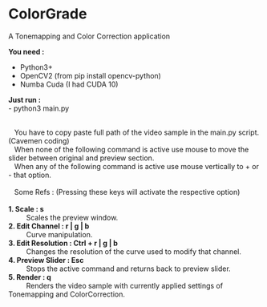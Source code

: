 # ColorGrade
A Tonemapping and Color Correction application

<b>You need :</b>
<ul>
  <li>Python3+</li>
  <li>OpenCV2 (from pip install opencv-python)</li>
  <li>Numba Cuda (I had CUDA 10)</li>  
</ul>

<b>Just run : <br></b>
\- python3 main.py

<br>
&nbsp&nbsp You have to copy paste full path of the video sample in the main.py script. (Cavemen coding) <br>
&nbsp&nbsp When none of the following command is active use mouse to move the slider between original and preview section.<br>
&nbsp&nbsp When any of the following command is active use mouse vertically to + or - that option.<br>
<br>
&nbsp&nbsp Some Refs : (Pressing these keys will activate the respective option)<br><br>
<b>1. Scale : s</b><br>
&nbsp&nbsp&nbsp&nbsp&nbsp&nbsp&nbsp&nbsp   Scales the preview window.<br>
<b>2. Edit Channel : r | g | b</b><br>
&nbsp&nbsp&nbsp&nbsp&nbsp&nbsp&nbsp&nbsp   Curve manipulation.<br>
<b>3. Edit Resolution : Ctrl + r | g | b</b><br>
&nbsp&nbsp&nbsp&nbsp&nbsp&nbsp&nbsp&nbsp   Changes the resolution of the curve used to modify that channel.<br>
<b>4. Preview Slider : Esc</b><br>
&nbsp&nbsp&nbsp&nbsp&nbsp&nbsp&nbsp&nbsp   Stops the active command and returns back to preview slider.<br>
<b>5. Render : q</b><br>
&nbsp&nbsp&nbsp&nbsp&nbsp&nbsp&nbsp&nbsp   Renders the video sample with currently applied settings of Tonemapping and ColorCorrection.<br>
